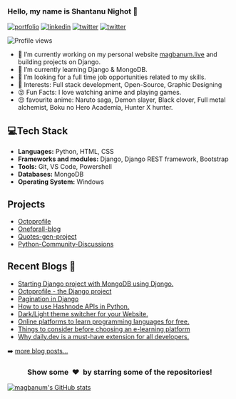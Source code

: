 ### Hello, my name is Shantanu Nighot 👋

[![portfolio](https://img.shields.io/badge/my_portfolio-121212?style=for-the-badge&logo=ko-fi&logoColor=7e77f6)](https://magbanum.live) [![linkedin](https://img.shields.io/badge/linkedin-0A66C2?style=for-the-badge&logo=linkedin&logoColor=white)](https://www.linkedin.com/in/shantanu-nighot) [![twitter](https://img.shields.io/badge/twitter-1DA1F2?style=for-the-badge&logo=twitter&logoColor=white)](https://twitter.com/magbanum) [![twitter](https://img.shields.io/badge/instagram-cd486b?style=for-the-badge&logo=instagram&logoColor=white)](https://instagram.com/magbanum)

![Profile views](https://profile-counter.glitch.me/magbanum/count.svg)

- 🔭 I’m currently working on my personal website [magbanum.live](https://magbanum.live/) and building projects on Django.
- 🌱 I’m currently learning Django & MongoDB.
- 👯 I’m looking for a full time job opportunities related to my skills.
- 👀 Interests: Full stack development, Open-Source, Graphic Designing
- 😜 Fun Facts: I love watching anime and playing games.
- 😌 favourite anime: Naruto saga, Demon slayer, Black clover, Full metal alchemist, Boku no Hero Academia, Hunter X hunter.

## 💻Tech Stack

- **Languages:** Python, HTML, CSS
- **Frameworks and modules:** Django, Django REST framework, Bootstrap
- **Tools:** Git, VS Code, Powershell
- **Databases:** MongoDB
- **Operating System:** Windows

## Projects
- [Octoprofile](https://octoprofile.herokuapp.com/)
- [Oneforall-blog](https://oneforall-blog.herokuapp.com/)
- [Quotes-gen-project](https://quotes-gen-project.herokuapp.com)
- [Python-Community-Discussions](https://github.com/magbanum/Python-Community-Discussions)

## Recent Blogs 📝
- [Starting Django project with MongoDB using Djongo.](https://magbanum.tech/starting-django-project-with-mongodb-using-djongo) 
- [Octoprofile - the Django project](https://magbanum.tech/octoprofile-the-django-project)
- [Pagination in Django](https://magbanum.tech/pagination-in-django)
- [How to use Hashnode APIs in Python.](https://magbanum.tech/how-to-use-hashnode-apis-in-python)
- [Dark/Light theme switcher for your Website.](https://magbanum.tech/darklight-theme-switcher-for-your-website)
- [Online platforms to learn programming languages for free.](https://magbanum.tech/online-platforms-to-learn-programming-languages-for-free)
- [Things to consider before choosing an e-learning platform](https://magbanum.tech/things-to-consider-before-choosing-an-e-learning-platform)
- [Why daily.dev is a must-have extension for all developers.](https://magbanum.tech/why-dailydev-is-a-must-have-extension-for-all-developers)

➡️ [more blog posts...](https://magbanum.tech/)

<h3 align="center">Show some &nbsp;❤️&nbsp; by starring some of the repositories!</h3>

[![magbanum's GitHub stats](https://github-readme-stats.vercel.app/api?username=magbanum)](https://github.com/magbanum/)

